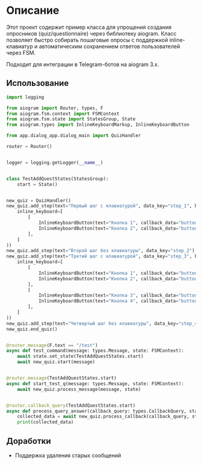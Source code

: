# Описание

Этот проект содержит пример класса для упрощения создания опросников (quiz/questionnaire) через библиотеку aiogram. Класс позволяет быстро собирать пошаговые опросы с поддержкой inline-клавиатур и автоматическим сохранением ответов пользователей через FSM.

Подходит для интеграции в Telegram-ботов на aiogram 3.x.

## Использование
```python
import logging

from aiogram import Router, types, F
from aiogram.fsm.context import FSMContext
from aiogram.fsm.state import StatesGroup, State
from aiogram.types import InlineKeyboardMarkup, InlineKeyboardButton

from app.dialog_app.dialog_main import QuizHandler

router = Router()


logger = logging.getLogger(__name__)


class TestAddQuestStates(StatesGroup):
    start = State()


new_quiz = QuizHandler()
new_quiz.add_step(text="Первый шаг c клавиатурой", data_key="step_1", keyboard=InlineKeyboardMarkup(
    inline_keyboard=[
        [
            InlineKeyboardButton(text="Кнопка 1", callback_data="button_1"),
            InlineKeyboardButton(text="Кнопка 2", callback_data="button_2"),
        ],
    ]
))
new_quiz.add_step(text="Второй шаг без клавиатуры", data_key="step_2")
new_quiz.add_step(text="Третий шаг с клавиатурой", data_key="step_3", keyboard=InlineKeyboardMarkup(
    inline_keyboard=[
        [
            InlineKeyboardButton(text="Кнопка 1", callback_data="button_1"),
            InlineKeyboardButton(text="Кнопка 2", callback_data="button_2"),
        ],
        [
            InlineKeyboardButton(text="Кнопка 3", callback_data="button_3"),
            InlineKeyboardButton(text="Кнопка 4", callback_data="button_4"),
        ],
    ]
))
new_quiz.add_step(text="Четвертый шаг без клавиатуры", data_key="step_4")
new_quiz.end_quiz()


@router.message(F.text == "/test")
async def test_command(message: types.Message, state: FSMContext):
    await state.set_state(TestAddQuestStates.start)
    await new_quiz.start(message)


@router.message(TestAddQuestStates.start)
async def start_test_q(message: types.Message, state: FSMContext):
    await new_quiz.process_message(message, state)


@router.callback_query(TestAddQuestStates.start)
async def process_query_answer(callback_query: types.CallbackQuery, state: FSMContext):
    collected_data = await new_quiz.process_callback(callback_query, state)
    print(collected_data)
```

## Доработки
- Поддержка удаления старых сообщений